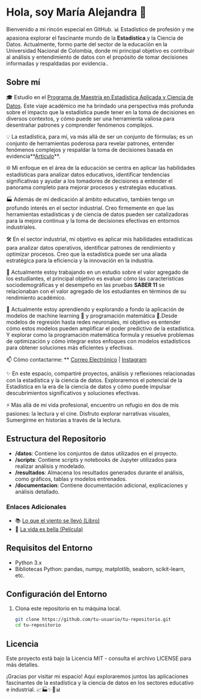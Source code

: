 # Hola, soy María Alejandra 👋

Bienvenido a mi rincón especial en GitHub. 📊 Estadístico de profesión y me apasiona explorar el fascinante mundo de la **Estadística** y la Ciencia de Datos. Actualmente, formo parte del sector de la educación en la Universidad Nacional de Colombia, donde mi principal objetivo es contribuir al análisis y entendimiento de datos con el propósito de tomar decisiones informadas y respaldadas por evidencia..

## Sobre mí

🎓 Estudio en el [Programa de Maestría en Estadística Aplicada y Ciencia de Datos](https://www.unbosque.edu.co/maestria/estadistica-aplicada-y-ciencia-de-datos). Este viaje académico me ha brindado una perspectiva más profunda sobre el impacto que la estadística puede tener en la toma de decisiones en diversos contextos, y cómo puede ser una herramienta valiosa para desentrañar patrones y comprender fenómenos complejos.

💡 La estadística, para mí, va más allá de ser un conjunto de fórmulas; es un conjunto de herramientas poderosa para revelar patrones, entender fenómenos complejos y respaldar la toma de decisiones basada en evidencia**[Artículo](https://www.mdpi.com/2073-8994/13/7/1114)**.

🌐 Mi enfoque en el área de la educación se centra en aplicar las habilidades estadísticas para analizar datos educativos, identificar tendencias significativas y ayudar a los tomadores de decisiones a entender el panorama completo para mejorar procesos y estrategias educativas. 

🏭 Además de mi dedicación al ámbito educativo, también tengo un profundo interés en el sector industrial. Creo firmemente en que las herramientas estadísticas y de ciencia de datos pueden ser catalizadoras para la mejora continua y la toma de decisiones efectivas en entornos industriales.

🛠️ En el sector industrial, mi objetivo es aplicar mis habilidades estadísticas para analizar datos operativos, identificar patrones de rendimiento y optimizar procesos. Creo que la estadística puede ser una aliada estratégica para la eficiencia y la innovación en la industria.

🔭 Actualmente estoy trabajando en un estudio sobre el valor agregado de los estudiantes, el principal objetivo es evaluar cómo las características sociodemográficas y el desempeño en las pruebas **SABER 11** se relacionaban con el valor agregado de los estudiantes en términos de su rendimiento académico.

🚀 Actualmente estoy aprendiendo y explorando a fondo la aplicación de modelos de machine learning 🤖 y programación matemática 📐.Desde modelos de regresión hasta redes neuronales, mi objetivo es entender cómo estos modelos pueden amplificar el poder predictivo de la estadística. Y explorar como la programación matemática formula y resuelve problemas de optimización y cómo integrar estos enfoques con modelos estadísticos para obtener soluciones más eficientes y efectivas.

📫 Cómo contactarme: ** [Correo Electrónico](mailto:mamartinezgue@unbosque.edu.co) | [Instagram](https://www.instagram.com/alejandramart_28/)

✨ En este espacio, compartiré proyectos, análisis y reflexiones relacionadas con la estadística y la ciencia de datos. Exploraremos el potencial de la Estadística en la era de la ciencia de datos y cómo puede impulsar descubrimientos significativos y soluciones efectivas.

⚡ Más allá de mi vida profesional, encuentro un refugio en dos de mis pasiones: la lectura y el cine. Disfruto explorar narrativas visuales, Sumergirme en historias a través de la lectura.

## Estructura del Repositorio

- **/datos**: Contiene los conjuntos de datos utilizados en el proyecto.
- **/scripts**: Contiene scripts y notebooks de Jupyter utilizados para realizar análisis y modelado.
- **/resultados**: Almacena los resultados generados durante el análisis, como gráficos, tablas y modelos entrenados.
- **/documentacion**: Contiene documentación adicional, explicaciones y análisis detallado.

### Enlaces Adicionales
- 📚 [Lo que el viento se llevó (Libro)](https://www.goodreads.com/book/show/2493.Gone_with_the_Wind)
- 🎥 [La vida es bella (Película)](https://www.imdb.com/title/tt0118799/)

## Requisitos del Entorno

- Python 3.x
- Bibliotecas Python: pandas, numpy, matplotlib, seaborn, scikit-learn, etc.

## Configuración del Entorno

1. Clona este repositorio en tu máquina local.
   ```bash
   git clone https://github.com/tu-usuario/tu-repositorio.git
   cd tu-repositorio

## Licencia

Este proyecto está bajo la Licencia MIT - consulta el archivo LICENSE para más detalles.

¡Gracias por visitar mi espacio! Aquí exploraremos juntos las aplicaciones fascinantes de la estadística y la ciencia de datos en los sectores educativo e industrial. 📈🏭✨📖📊

